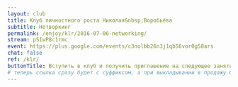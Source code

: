```yaml
---
layout: club
title: Клуб личностного роста Николая&nbsp;Воробьёва
subtitle: Нетворкинг
permalink: /enjoy/klr/2016-07-06-networking/
stream: pSIwP8c1rmc
event: https://plus.google.com/events/c3nolbb26n3j1qb56vor0g58ars
chat: false
ref: /klr/
buttonTitle: Вступить в клуб и получить приглашение на следующее занятие
# теперь ссылка сразу будет с суффиксом, а при выкладывании в продажу будем добавлять ещё и пару секретных букв в конце
---
```

